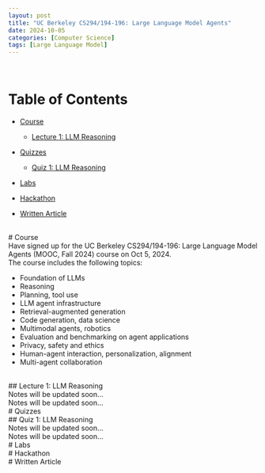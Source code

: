 ```yaml
---
layout: post
title: "UC Berkeley CS294/194-196: Large Language Model Agents"
date: 2024-10-05
categories: [Computer Science]
tags: [Large Language Model]
---
```


<br>

# Table of Contents

- [Course](#course)
    - [Lecture 1: LLM Reasoning](#lecture-1-llm-reasoning)
    
- [Quizzes](#quizzes)
    - [Quiz 1: LLM Reasoning](#quiz-1-llm-reasoning)
    
- [Labs](#labs)

- [Hackathon](#hackathon)

- [Written Article](#written-article)

<br>
<a name="course"></a>
# Course

<br>
Have signed up for the UC Berkeley CS294/194-196: Large Language Model Agents (MOOC, Fall 2024) course on Oct 5, 2024.

<br>
The course includes the following topics:

- Foundation of LLMs
- Reasoning
- Planning, tool use
- LLM agent infrastructure
- Retrieval-augmented generation
- Code generation, data science
- Multimodal agents, robotics
- Evaluation and benchmarking on agent applications
- Privacy, safety and ethics
- Human-agent interaction, personalization, alignment
- Multi-agent collaboration

<br>
<a name="lecture-1-llm-reasoning"></a>
## Lecture 1: LLM Reasoning

<br>
Notes will be updated soon...

<br>
Notes will be updated soon...

<br>
<a name="quizzes"></a>
# Quizzes

<br>
<a name="quiz-1-llm-reasoning"></a>
## Quiz 1: LLM Reasoning

<br>
Notes will be updated soon...

<br>
Notes will be updated soon...

<br>
<a name="labs"></a>
# Labs

<br>
<a name="hackathon"></a>
# Hackathon

<br>
<a name="written-article"></a>
# Written Article

<br>
